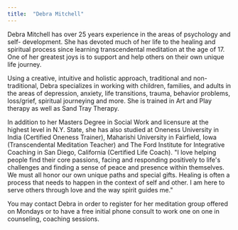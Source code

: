 ```yaml
---
title:  "Debra Mitchell"
---
```

Debra Mitchell has over 25 years experience in the areas of psychology and self- development.  She has devoted much of her life to the healing and spiritual process since learning transcendental meditation at the age of 17.  One of her greatest joys is to support and help others on their own unique life journey.

Using a creative, intuitive and holistic approach, traditional and non-traditional, Debra specializes in working with children, families, and adults in the areas of depression, anxiety, life transitions, trauma, behavior problems, loss/grief, spiritual journeying and more.  She is trained in Art and Play therapy as well as Sand Tray Therapy.  

In addition to her Masters Degree in Social Work and licensure at the highest level in N.Y. State, she has also studied at Oneness University in India (Certified Oneness Trainer), Maharishi University in Fairfield, Iowa (Transcendental Meditation Teacher) and The Ford Institute for Integrative Coaching in San Diego, California (Certified Life Coach).  "I love helping people find their core passions, facing and responding positively to life's challenges and finding a sense of peace and presence within themselves.  We must all honor our own unique paths and special gifts. Healing is often a process that needs to happen in the context of self and other. I am here to serve others through love and the way spirit guides me."

You may contact Debra in order to register for her meditation group offered on Mondays or to have a free initial phone consult to work one on one in counseling, coaching sessions.
